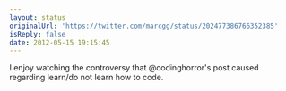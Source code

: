 ```yaml
---
layout: status
originalUrl: 'https://twitter.com/marcgg/status/202477386766352385'
isReply: false
date: 2012-05-15 19:15:45
---
```


I enjoy watching the controversy that @codinghorror's post caused regarding learn/do not learn how to code.
